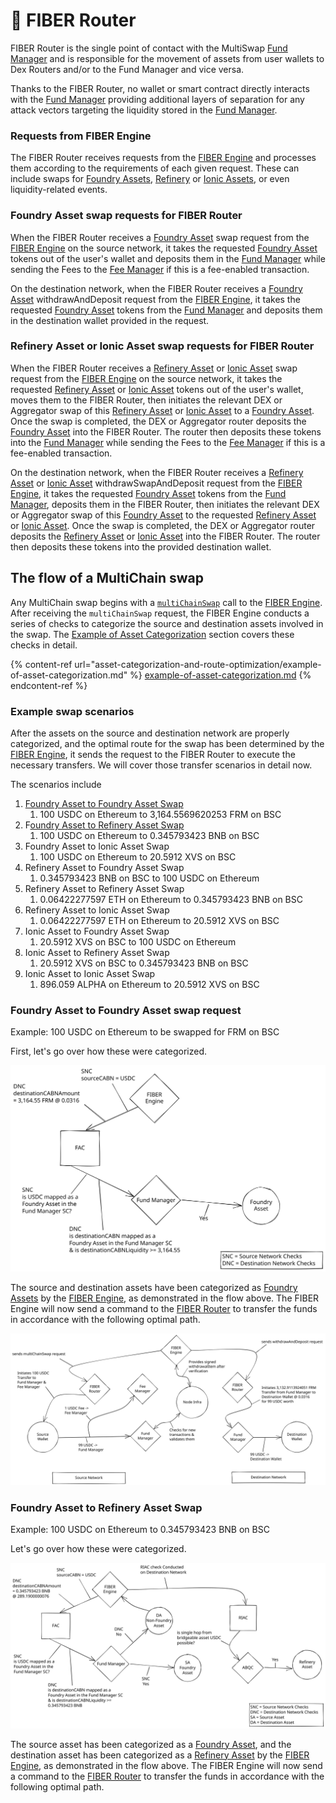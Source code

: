 # 🔄 FIBER Router

FIBER Router is the single point of contact with the MultiSwap [Fund Manager](fund-manager.md) and is responsible for the movement of assets from user wallets to Dex Routers and/or to the Fund Manager and vice versa.&#x20;

Thanks to the FIBER Router, no wallet or smart contract directly interacts with the [Fund Manager](fund-manager.md) providing additional layers of separation for any attack vectors targeting the liquidity stored in the [Fund Manager](fund-manager.md).

### Requests from FIBER Engine

The FIBER Router receives requests from the [FIBER Engine](fiber-engine.md) and processes them according to the requirements of each given request. These can include swaps for [Foundry Assets](../asset-types/foundry-assets.md), [Refinery](../asset-types/refinery-assets.md) or [Ionic Assets](../asset-types/ionic-assets.md), or even liquidity-related events.

### Foundry Asset swap requests for FIBER Router

When the FIBER Router receives a [Foundry Asset](../asset-types/foundry-assets.md) swap request from the [FIBER Engine](fiber-engine.md) on the source network, it takes the requested [Foundry Asset](../asset-types/foundry-assets.md) tokens out of the user's wallet and deposits them in the [Fund Manager](fund-manager.md) while sending the Fees to the [Fee Manager](fee-manager.md) if this is a fee-enabled transaction.&#x20;

On the destination network, when the FIBER Router receives a [Foundry Asset](../asset-types/foundry-assets.md) withdrawAndDeposit request from the [FIBER Engine](fiber-engine.md), it takes the requested [Foundry Asset](../asset-types/foundry-assets.md) tokens from the [Fund Manager](fund-manager.md) and deposits them in the destination wallet provided in the request.

### Refinery Asset or Ionic Asset swap requests for FIBER Router

When the FIBER Router receives a [Refinery Asset](../asset-types/refinery-assets.md) or [Ionic Asset](../asset-types/ionic-assets.md) swap request from the [FIBER Engine](fiber-engine.md) on the source network, it takes the requested [Refinery Asset](../asset-types/refinery-assets.md) or [Ionic Asset](../asset-types/ionic-assets.md) tokens out of the user's wallet, moves them to the FIBER Router, then initiates the relevant DEX or Aggregator swap of this [Refinery Asset](../asset-types/refinery-assets.md) or [Ionic Asset](../asset-types/ionic-assets.md) to a [Foundry Asset](../asset-types/foundry-assets.md). Once the swap is completed, the DEX or Aggregator router deposits the [Foundry Asset](../asset-types/foundry-assets.md) into the FIBER Router. The router then deposits these tokens into the [Fund Manager](fund-manager.md) while sending the Fees to the [Fee Manager](fee-manager.md) if this is a fee-enabled transaction.&#x20;

On the destination network, when the FIBER Router receives a [Refinery Asset](../asset-types/refinery-assets.md) or [Ionic Asset](../asset-types/ionic-assets.md) withdrawSwapAndDeposit request from the [FIBER Engine](fiber-engine.md), it takes the requested [Foundry Asset](../asset-types/foundry-assets.md) tokens from the [Fund Manager](fund-manager.md), deposits them in the FIBER Router, then initiates the relevant DEX or Aggregator swap of this [Foundry Asset](../asset-types/foundry-assets.md) to the requested [Refinery Asset](../asset-types/refinery-assets.md) or [Ionic Asset](../asset-types/ionic-assets.md). Once the swap is completed, the DEX or Aggregator router deposits the [Refinery Asset](../asset-types/refinery-assets.md) or [Ionic Asset](../asset-types/ionic-assets.md) into the FIBER Router. The router then deposits these tokens into the provided destination wallet.

## The flow of a MultiChain swap

Any MultiChain swap begins with a [`multiChainSwap`](overview-fiber.md#typical-multichainswap-request-sent-to-fiber-engine) call to the [FIBER Engine](fiber-engine.md). After receiving the `multiChainSwap` request, the FIBER Engine conducts a series of checks to categorize the source and destination assets involved in the swap. The [Example of Asset Categorization](asset-categorization-and-route-optimization/example-of-asset-categorization.md) section covers these checks in detail.

{% content-ref url="asset-categorization-and-route-optimization/example-of-asset-categorization.md" %}
[example-of-asset-categorization.md](asset-categorization-and-route-optimization/example-of-asset-categorization.md)
{% endcontent-ref %}

### Example swap scenarios

After the assets on the source and destination network are properly categorized, and the optimal route for the swap has been determined by the [FIBER Engine](fiber-engine.md), it sends the request to the FIBER Router to execute the necessary transfers. We will cover those transfer scenarios in detail now.

The scenarios include

1. [Foundry Asset to Foundry Asset Swap](fiber-router.md#foundry-asset-to-foundry-asset-swap-request)
   1. 100 USDC on Ethereum to 3,164.5569620253 FRM on BSC
2. F[oundry Asset to Refinery Asset Swap](fiber-router.md#foundry-asset-to-refinery-asset-swap)
   1. 100 USDC on Ethereum to 0.345793423 BNB on BSC
3. Foundry Asset to Ionic Asset Swap
   1. 100 USDC on Ethereum to 20.5912 XVS on BSC
4. Refinery Asset to Foundry Asset Swap
   1. 0.345793423 BNB on BSC to 100 USDC on Ethereum
5. Refinery Asset to Refinery Asset Swap
   1. 0.06422277597 ETH on Ethereum to 0.345793423 BNB on BSC
6. Refinery Asset to Ionic Asset Swap
   1. 0.06422277597 ETH on Ethereum to 20.5912 XVS on BSC
7. Ionic Asset to Foundry Asset Swap
   1. 20.5912 XVS on BSC to 100 USDC on Ethereum
8. Ionic Asset to Refinery Asset Swap
   1. 20.5912 XVS on BSC to 0.345793423 BNB on BSC
9. Ionic Asset to Ionic Asset Swap
   1. 896.059 ALPHA on Ethereum to 20.5912 XVS on BSC

### Foundry Asset to Foundry Asset swap request

Example: 100 USDC on Ethereum to be swapped for FRM on BSC

First, let's go over how these were categorized.



<img src="../../../../.gitbook/assets/file.drawing (5).svg" alt="FIBER request - Asset Categorization - FIAC Flow Example" class="gitbook-drawing">

The source and destination assets have been categorized as [Foundry Assets](../asset-types/foundry-assets.md) by the [FIBER Engine](fiber-engine.md), as demonstrated in the flow above. The FIBER Engine will now send a command to the [FIBER Router](fiber-router.md) to transfer the funds in accordance with the following optimal path.

<img src="../../../../.gitbook/assets/file.drawing (3).svg" alt="Foundry Asset to Foundry Asset Swap" class="gitbook-drawing">

### Foundry Asset to Refinery Asset Swap

Example: 100 USDC on Ethereum to 0.345793423 BNB on BSC

Let's go over how these were categorized.

<img src="../../../../.gitbook/assets/file.drawing (1).svg" alt="FIBER request - Asset Categorization - FIAC &#x26; RIAC Flow Example" class="gitbook-drawing">

The source asset has been categorized as a [Foundry Asset](../asset-types/foundry-assets.md), and the destination asset has been categorized as a [Refinery Asset](../asset-types/refinery-assets.md) by the [FIBER Engine](fiber-engine.md), as demonstrated in the flow above. The FIBER Engine will now send a command to the [FIBER Router](fiber-router.md) to transfer the funds in accordance with the following optimal path.

